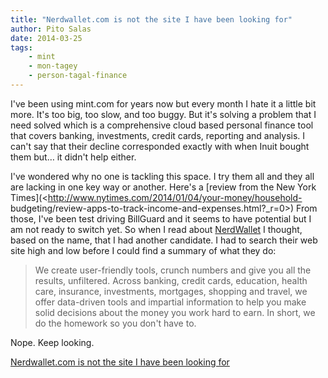 ```yaml
---
title: "Nerdwallet.com is not the site I have been looking for"
author: Pito Salas
date: 2014-03-25
tags:
    - mint
    - mon-tagey
    - person-tagal-finance
---
```




I've been using mint.com for years now but every month I hate it a little bit
more. It's too big, too slow, and too buggy. But it's solving a problem that I
need solved which is a comprehensive cloud based personal finance tool that
covers banking, investments, credit cards, reporting and analysis. I can't say
that their decline corresponded exactly with when Inuit bought them but… it
didn't help either.

I've wondered why no one is tackling this space. I try them all and they all
are lacking in one key way or another. Here's a [review from the New York
Times](<http://www.nytimes.com/2014/01/04/your-money/household-
budgeting/review-apps-to-track-income-and-expenses.html?_r=0>) From those,
I've been test driving BillGuard and it seems to have potential but I am not
ready to switch yet. So when I read about
[NerdWallet](<http://www.nerdwallet.com/about-us>) I thought, based on the
name, that I had another candidate. I had to search their web site high and
low before I could find a summary of what they do:

> We create user-friendly tools, crunch numbers and give you all the results,
> unfiltered. Across banking, credit cards, education, health care, insurance,
> investments, mortgages, shopping and travel, we offer data-driven tools and
> impartial information to help you make solid decisions about the money you
> work hard to earn. In short, we do the homework so you don't have to.

Nope. Keep looking.


[Nerdwallet.com is not the site I have been looking for](None)
